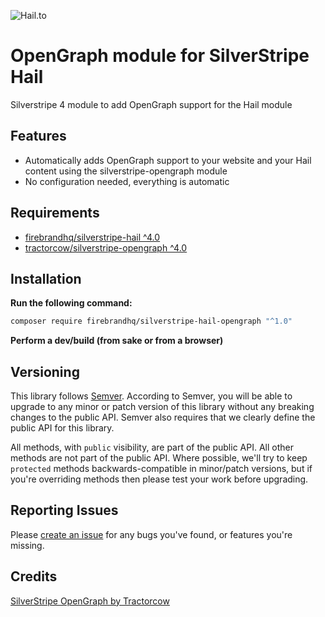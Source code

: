 ![Hail.to](http://d2u4q3iydaupsp.cloudfront.net/DNNXD3MEHs9wpHy4EU4H3DrQsDLUwehZuKd9lnKl0Sl4eyQG7nkN3uHnzp0VxsyESluvGMZ3ToChh28AGbNWuMMsBac88G3ujrZz1xdrzSKAgfqczlzksYagE2wiEEVO "hail.to")

# OpenGraph module for SilverStripe Hail

Silverstripe 4 module to add OpenGraph support for the Hail module 

## Features

* Automatically adds OpenGraph support to your website and your Hail content using the silverstripe-opengraph module
* No configuration needed, everything is automatic

## Requirements

* [firebrandhq/silverstripe-hail ^4.0](https://github.com/firebrandhq/silverstripe-hail)
* [tractorcow/silverstripe-opengraph ^4.0](https://github.com/tractorcow/silverstripe-opengraph)

## Installation

**Run the following command:**

```sh
composer require firebrandhq/silverstripe-hail-opengraph "^1.0"
```

**Perform a dev/build (from sake or from a browser)**

## Versioning

This library follows [Semver](http://semver.org). According to Semver, you will be able to upgrade to any minor or patch version of this library without any breaking changes to the public API. Semver also requires that we clearly define the public API for this library.

All methods, with `public` visibility, are part of the public API. All other methods are not part of the public API. Where possible, we'll try to keep `protected` methods backwards-compatible in minor/patch versions, but if you're overriding methods then please test your work before upgrading.

## Reporting Issues

Please [create an issue](https://github.com/firebrandhq/silverstripe-hail/issues) for any bugs you've found, or features you're missing.  

## Credits

[SilverStripe OpenGraph by Tractorcow](https://github.com/tractorcow/silverstripe-opengraph)